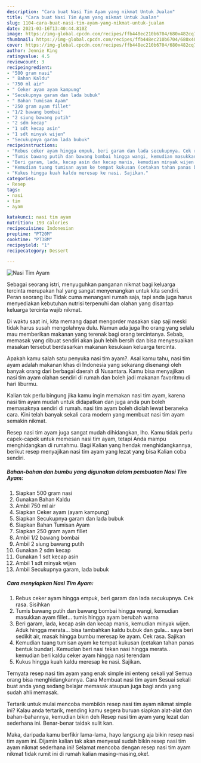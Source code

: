 ```yaml
---
description: "Cara buat Nasi Tim Ayam yang nikmat Untuk Jualan"
title: "Cara buat Nasi Tim Ayam yang nikmat Untuk Jualan"
slug: 1104-cara-buat-nasi-tim-ayam-yang-nikmat-untuk-jualan
date: 2021-03-16T13:40:44.810Z
image: https://img-global.cpcdn.com/recipes/ffb448ec210b6704/680x482cq70/nasi-tim-ayam-foto-resep-utama.jpg
thumbnail: https://img-global.cpcdn.com/recipes/ffb448ec210b6704/680x482cq70/nasi-tim-ayam-foto-resep-utama.jpg
cover: https://img-global.cpcdn.com/recipes/ffb448ec210b6704/680x482cq70/nasi-tim-ayam-foto-resep-utama.jpg
author: Jennie King
ratingvalue: 4.5
reviewcount: 3
recipeingredient:
- "500 gram nasi"
- " Bahan Kaldu"
- "750 ml air"
- " Ceker ayam ayam kampung"
- "Secukupnya garam dan lada bubuk"
- " Bahan Tumisan Ayam"
- "250 gram ayam fillet"
- "1/2 bawang bombai"
- "2 siung bawang putih"
- "2 sdm kecap"
- "1 sdt kecap asin"
- "1 sdt minyak wijen"
- "Secukupnya garam lada bubuk"
recipeinstructions:
- "Rebus ceker ayam hingga empuk, beri garam dan lada secukupnya. Cek rasa. Sisihkan"
- "Tumis bawang putih dan bawang bombai hingga wangi, kemudian masukkan ayam fillet... tumis hingga ayam berubah warna"
- "Beri garam, lada, kecap asin dan kecap manis, kemudian minyak wijen. Aduk hingga merata... bisa tambahkan kaldu bubuk dan gula... saya beri sedikit air, masak hingga bumbu meresap ke ayam. Cek rasa. Sajikan"
- "Kemudian tuang tumisan ayam ke tempat kukusan (cetakan tahan panas bentuk bundar). Kemudian beri nasi tekan nasi hingga merata.. kemudian beri kaldu ceker ayam hingga nasi terendam"
- "Kukus hingga kuah kaldu meresap ke nasi. Sajikan."
categories:
- Resep
tags:
- nasi
- tim
- ayam

katakunci: nasi tim ayam 
nutrition: 193 calories
recipecuisine: Indonesian
preptime: "PT20M"
cooktime: "PT38M"
recipeyield: "1"
recipecategory: Dessert

---
```



![Nasi Tim Ayam](https://img-global.cpcdn.com/recipes/ffb448ec210b6704/680x482cq70/nasi-tim-ayam-foto-resep-utama.jpg)

Sebagai seorang istri, menyuguhkan panganan nikmat bagi keluarga tercinta merupakan hal yang sangat menyenangkan untuk kita sendiri. Peran seorang ibu Tidak cuma menangani rumah saja, tapi anda juga harus menyediakan kebutuhan nutrisi terpenuhi dan olahan yang disantap keluarga tercinta wajib nikmat.

Di waktu  saat ini, kita memang dapat mengorder masakan siap saji meski tidak harus susah mengolahnya dulu. Namun ada juga lho orang yang selalu mau memberikan makanan yang terenak bagi orang tercintanya. Sebab, memasak yang dibuat sendiri akan jauh lebih bersih dan bisa menyesuaikan masakan tersebut berdasarkan makanan kesukaan keluarga tercinta. 



Apakah kamu salah satu penyuka nasi tim ayam?. Asal kamu tahu, nasi tim ayam adalah makanan khas di Indonesia yang sekarang disenangi oleh banyak orang dari berbagai daerah di Nusantara. Kamu bisa menyajikan nasi tim ayam olahan sendiri di rumah dan boleh jadi makanan favoritmu di hari liburmu.

Kalian tak perlu bingung jika kamu ingin memakan nasi tim ayam, karena nasi tim ayam mudah untuk didapatkan dan juga anda pun boleh memasaknya sendiri di rumah. nasi tim ayam boleh diolah lewat beraneka cara. Kini telah banyak sekali cara modern yang membuat nasi tim ayam semakin nikmat.

Resep nasi tim ayam juga sangat mudah dihidangkan, lho. Kamu tidak perlu capek-capek untuk memesan nasi tim ayam, tetapi Anda mampu menghidangkan di rumahmu. Bagi Kalian yang hendak menghidangkannya, berikut resep menyajikan nasi tim ayam yang lezat yang bisa Kalian coba sendiri.

<!--inarticleads1-->

##### Bahan-bahan dan bumbu yang digunakan dalam pembuatan Nasi Tim Ayam:

1. Siapkan 500 gram nasi
1. Gunakan  Bahan Kaldu
1. Ambil 750 ml air
1. Siapkan  Ceker ayam (ayam kampung)
1. Siapkan Secukupnya garam dan lada bubuk
1. Siapkan  Bahan Tumisan Ayam
1. Siapkan 250 gram ayam fillet
1. Ambil 1/2 bawang bombai
1. Ambil 2 siung bawang putih
1. Gunakan 2 sdm kecap
1. Gunakan 1 sdt kecap asin
1. Ambil 1 sdt minyak wijen
1. Ambil Secukupnya garam, lada bubuk




<!--inarticleads2-->

##### Cara menyiapkan Nasi Tim Ayam:

1. Rebus ceker ayam hingga empuk, beri garam dan lada secukupnya. Cek rasa. Sisihkan
1. Tumis bawang putih dan bawang bombai hingga wangi, kemudian masukkan ayam fillet... tumis hingga ayam berubah warna
1. Beri garam, lada, kecap asin dan kecap manis, kemudian minyak wijen. Aduk hingga merata... bisa tambahkan kaldu bubuk dan gula... saya beri sedikit air, masak hingga bumbu meresap ke ayam. Cek rasa. Sajikan
1. Kemudian tuang tumisan ayam ke tempat kukusan (cetakan tahan panas bentuk bundar). Kemudian beri nasi tekan nasi hingga merata.. kemudian beri kaldu ceker ayam hingga nasi terendam
1. Kukus hingga kuah kaldu meresap ke nasi. Sajikan.




Ternyata resep nasi tim ayam yang enak simple ini enteng sekali ya! Semua orang bisa menghidangkannya. Cara Membuat nasi tim ayam Sesuai sekali buat anda yang sedang belajar memasak ataupun juga bagi anda yang sudah ahli memasak.

Tertarik untuk mulai mencoba membikin resep nasi tim ayam nikmat simple ini? Kalau anda tertarik, mending kamu segera buruan siapkan alat-alat dan bahan-bahannya, kemudian bikin deh Resep nasi tim ayam yang lezat dan sederhana ini. Benar-benar taidak sulit kan. 

Maka, daripada kamu berfikir lama-lama, hayo langsung aja bikin resep nasi tim ayam ini. Dijamin kalian tak akan menyesal sudah bikin resep nasi tim ayam nikmat sederhana ini! Selamat mencoba dengan resep nasi tim ayam nikmat tidak rumit ini di rumah kalian masing-masing,oke!.

